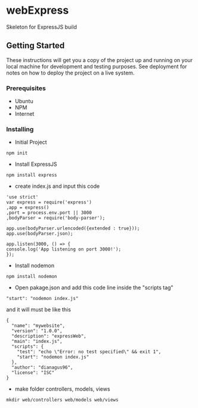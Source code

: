 # webExpress
Skeleton for ExpressJS build

## Getting Started

These instructions will get you a copy of the project up and running on your local machine for development and testing purposes. See deployment for notes on how to deploy the project on a live system.

### Prerequisites

- Ubuntu
- NPM
- Internet


### Installing

- Initial Project
```
npm init
```
- Install ExpressJS
```
npm install express
```
- create index.js and input this code

```
'use strict'
var express = require('express')
,app = express()
,port = process.env.port || 3000
,bodyParser = require('body-parser');

app.use(bodyParser.urlencoded({extended : true}));
app.use(bodyParser.json);

app.listen(3000, () => {
console.log('App listening on port 3000!');
});
```

- Install nodemon
```
npm install nodemon
```

- Open pakage.json and add this code line inside the "scripts tag"
```
"start": "nodemon index.js"
```
and it will must be like this
```
{
  "name": "mywebsite",
  "version": "1.0.0",
  "description": "expressWeb",
  "main": "index.js",
  "scripts": {
    "test": "echo \"Error: no test specified\" && exit 1",
    "start": "nodemon index.js"
  },
  "author": "dianagus96",
  "license": "ISC"
}
```
- make folder controllers, models, views
```
mkdir web/controllers web/models web/views
```
